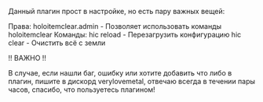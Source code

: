 Данный плагин прост в настройке, но есть пару важных вещей:

Права:
  holoitemclear.admin - Позволяет использовать команды holoitemclear
Команды:
  hic reload - Перезагрузить конфигурацию
  hic clear - Очистить всё с земли

!! ВАЖНО !!

В случае, если нашли баг, ошибку или хотите добавить что либо в плагин,
пишите в дискорд verylovemetal, отвечаю всегда в течении пары часов, спасибо, что пользуетесь
плагином!
